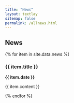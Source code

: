 ```yaml
---
title: "News"
layout: textlay
sitemap: false
permalink: /allnews.html
---
```


## News

<div class="jumbotron">

{% for item in site.data.news %}
  <h3>{{ item.title }}</h3>
  <p><strong>{{ item.date }}</strong></p>
  <p>{{ item.content }}</p>
{% endfor %}


</div>
